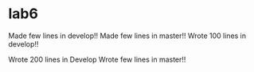 # lab6
Made few lines in develop!!
Made few lines in master!!
Wrote 100 lines in develop!!


Wrote 200 lines in Develop
Wrote few lines in master!!

